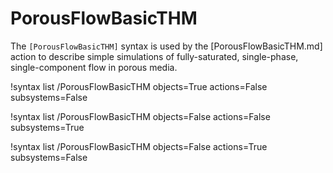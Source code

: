 # PorousFlowBasicTHM

The `[PorousFlowBasicTHM]` syntax is used by the [PorousFlowBasicTHM.md] action to describe
simple simulations of fully-saturated, single-phase, single-component flow in porous media.

!syntax list /PorousFlowBasicTHM objects=True actions=False subsystems=False

!syntax list /PorousFlowBasicTHM objects=False actions=False subsystems=True

!syntax list /PorousFlowBasicTHM objects=False actions=True subsystems=False